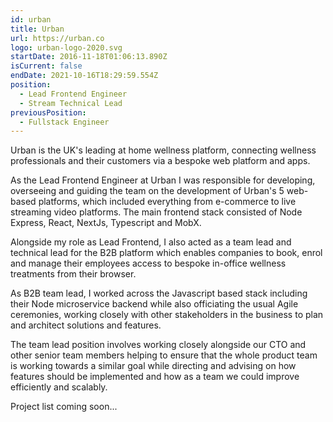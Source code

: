 ```yaml
---
id: urban
title: Urban
url: https://urban.co
logo: urban-logo-2020.svg
startDate: 2016-11-18T01:06:13.890Z
isCurrent: false
endDate: 2021-10-16T18:29:59.554Z
position:
  - Lead Frontend Engineer
  - Stream Technical Lead
previousPosition:
  - Fullstack Engineer
---
```

Urban is the UK's leading at home wellness platform, connecting wellness professionals and their customers via a bespoke web platform and apps.

As the Lead Frontend Engineer at Urban I was responsible for developing, overseeing and guiding the team on the development of Urban's 5 web-based platforms, which included everything from e-commerce to live streaming video platforms. The main frontend stack consisted of Node Express, React, NextJs, Typescript and MobX.

Alongside my role as Lead Frontend, I also acted as a team lead and technical lead for the B2B platform which enables companies to book, enrol and manage their employees access to bespoke in-office wellness treatments from their browser.

As B2B team lead, I worked across the Javascript based stack including their Node microservice backend while also officiating the usual Agile ceremonies, working closely with other stakeholders in the business to plan and architect solutions and features.

The team lead position involves working closely alongside our CTO and other senior team members helping to ensure that the whole product team is working towards a similar goal while directing and advising on how features should be implemented and how as a team we could improve efficiently and scalably.

Project list coming soon...